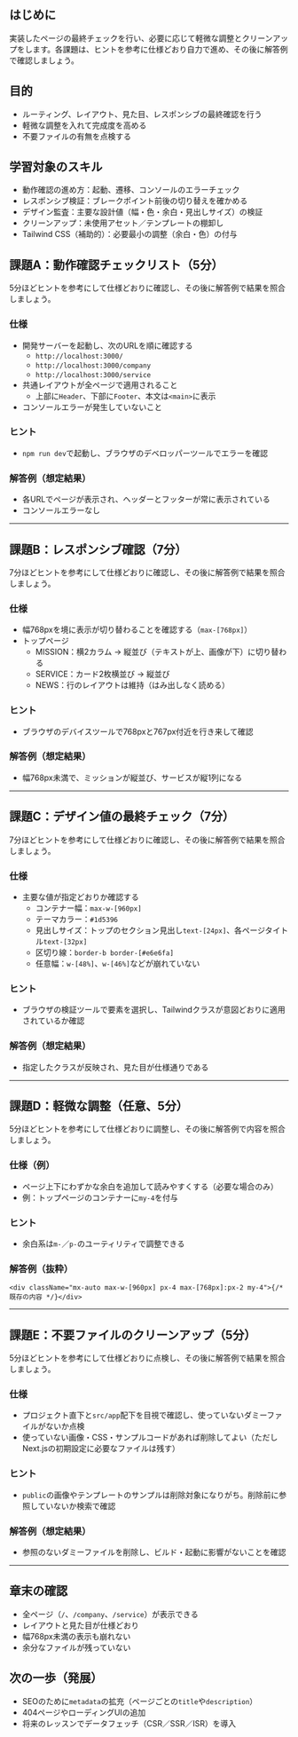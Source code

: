 ## はじめに
実装したページの最終チェックを行い、必要に応じて軽微な調整とクリーンアップをします。各課題は、ヒントを参考に仕様どおり自力で進め、その後に解答例で確認しましょう。

## 目的

- ルーティング、レイアウト、見た目、レスポンシブの最終確認を行う
- 軽微な調整を入れて完成度を高める
- 不要ファイルの有無を点検する

## 学習対象のスキル

- 動作確認の進め方：起動、遷移、コンソールのエラーチェック
- レスポンシブ検証：ブレークポイント前後の切り替えを確かめる
- デザイン監査：主要な設計値（幅・色・余白・見出しサイズ）の検証
- クリーンアップ：未使用アセット／テンプレートの棚卸し
- Tailwind CSS（補助的）：必要最小の調整（余白・色）の付与

## 課題A：動作確認チェックリスト（5分）

5分ほどヒントを参考にして仕様どおりに確認し、その後に解答例で結果を照合しましょう。

### 仕様

- 開発サーバーを起動し、次のURLを順に確認する
  - `http://localhost:3000/`
  - `http://localhost:3000/company`
  - `http://localhost:3000/service`
- 共通レイアウトが全ページで適用されること
  - 上部に`Header`、下部に`Footer`、本文は`<main>`に表示
- コンソールエラーが発生していないこと

### ヒント

- `npm run dev`で起動し、ブラウザのデベロッパーツールでエラーを確認

### 解答例（想定結果）

- 各URLでページが表示され、ヘッダーとフッターが常に表示されている
- コンソールエラーなし

---

## 課題B：レスポンシブ確認（7分）

7分ほどヒントを参考にして仕様どおりに確認し、その後に解答例で結果を照合しましょう。

### 仕様

- 幅768pxを境に表示が切り替わることを確認する（`max-[768px]`）
- トップページ
  - MISSION：横2カラム → 縦並び（テキストが上、画像が下）に切り替わる
  - SERVICE：カード2枚横並び → 縦並び
  - NEWS：行のレイアウトは維持（はみ出しなく読める）

### ヒント

- ブラウザのデバイスツールで768pxと767px付近を行き来して確認

### 解答例（想定結果）

- 幅768px未満で、ミッションが縦並び、サービスが縦1列になる

---

## 課題C：デザイン値の最終チェック（7分）

7分ほどヒントを参考にして仕様どおりに確認し、その後に解答例で結果を照合しましょう。

### 仕様

- 主要な値が指定どおりか確認する
  - コンテナー幅：`max-w-[960px]`
  - テーマカラー：`#1d5396`
  - 見出しサイズ：トップのセクション見出し`text-[24px]`、各ページタイトル`text-[32px]`
  - 区切り線：`border-b border-[#e6e6fa]`
  - 任意幅：`w-[48%]`、`w-[46%]`などが崩れていない

### ヒント

- ブラウザの検証ツールで要素を選択し、Tailwindクラスが意図どおりに適用されているか確認

### 解答例（想定結果）

- 指定したクラスが反映され、見た目が仕様通りである

---

## 課題D：軽微な調整（任意、5分）

5分ほどヒントを参考にして仕様どおりに調整し、その後に解答例で内容を照合しましょう。

### 仕様（例）

- ページ上下にわずかな余白を追加して読みやすくする（必要な場合のみ）
- 例：トップページのコンテナーに`my-4`を付与

### ヒント

- 余白系は`m-`／`p-`のユーティリティで調整できる

### 解答例（抜粋）

```tsx
<div className="mx-auto max-w-[960px] px-4 max-[768px]:px-2 my-4">{/* 既存の内容 */}</div>
```

---

## 課題E：不要ファイルのクリーンアップ（5分）

5分ほどヒントを参考にして仕様どおりに点検し、その後に解答例で結果を照合しましょう。

### 仕様

- プロジェクト直下と`src/app`配下を目視で確認し、使っていないダミーファイルがないか点検
- 使っていない画像・CSS・サンプルコードがあれば削除してよい（ただしNext.jsの初期設定に必要なファイルは残す）

### ヒント

- `public`の画像やテンプレートのサンプルは削除対象になりがち。削除前に参照していないか検索で確認

### 解答例（想定結果）

- 参照のないダミーファイルを削除し、ビルド・起動に影響がないことを確認

---

## 章末の確認

- 全ページ（`/`、`/company`、`/service`）が表示できる
- レイアウトと見た目が仕様どおり
- 幅768px未満の表示も崩れない
- 余分なファイルが残っていない

## 次の一歩（発展）

- SEOのために`metadata`の拡充（ページごとの`title`や`description`）
- 404ページやローディングUIの追加
- 将来のレッスンでデータフェッチ（CSR／SSR／ISR）を導入
